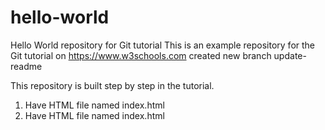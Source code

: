 # hello-world

Hello World repository for Git tutorial
This is an example repository for the Git tutorial on https://www.w3schools.com
created new branch update-readme

This repository is built step by step in the tutorial.

1. Have HTML file named index.html
2. Have HTML file named index.html

